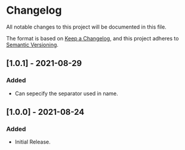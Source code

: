 # Changelog
All notable changes to this project will be documented in this file.

The format is based on [Keep a Changelog](https://keepachangelog.com/en/1.0.0/),
and this project adheres to [Semantic Versioning](https://semver.org/spec/v2.0.0.html).

## [1.0.1] - 2021-08-29
### Added
- Can sepecify the separator used in name.

## [1.0.0] - 2021-08-24
### Added
- Initial Release.
